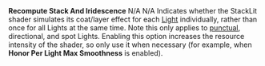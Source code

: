 <tr>
<td><strong>Recompute Stack And Iridescence</strong></td>
<td>N/A</td>
<td>N/A</td>
<td>Indicates whether the StackLit shader simulates its coat/layer effect for each <a href="Light-Component.md">Light</a> individually, rather than once for all Lights at the same time. Note this only applies to <a href="Glossary.md#punctual-lights">punctual</a>, directional, and spot Lights. Enabling this option increases the resource intensity of the shader, so only use it when necessary (for example, when <strong>Honor Per Light Max Smoothness</strong> is enabled).</td>
</tr>

